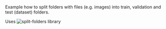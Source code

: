 Example how to split folders with files (e.g. images) into train, validation and test (dataset) folders.

Uses ![split-folders library]("https://github.com/jfilter/split-folders")
